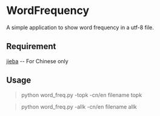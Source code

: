 # WordFrequency
A simple application to show word frequency in a utf-8 file.
## Requirement 
[jieba](https://github.com/fxsjy/jieba) -- For Chinese only
## Usage
> python word_freq.py -topk -cn/en filename topk

> python word_freq.py -allk -cn/en filename allk
